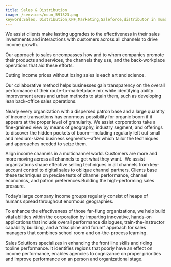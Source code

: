 ```yaml
---
title: Sales & Distribution
image: /services/noun_591323.png
keyword:Sales, Distribution,CNF,Marketing,Saleforce,distributor in mumbai
---
```



We assist clients make lasting upgrades to the effectiveness in their sales investments and interactions with customers across all channels to drive income growth.

Our approach to sales encompasses how and to whom companies promote their products and services, the channels they use, and the back-workplace operations that aid these efforts.&nbsp;

Cutting income prices without losing sales is each art and science.

Our collaborative method helps businesses gain transparency on the overall performance of their route-to-marketplace mix while identifying ability improvement areas and urban methods to attain them, such as developing lean back-office sales operations.

Nearly every organization with a dispersed patron base and a large quantity of income transactions has enormous possibility for organic boom if it appears at the proper level of granularity. We assist corporations take a fine-grained view by means of geography, industry segment, and offerings to discover the hidden pockets of boom—including regularly left out small and medium-sized business segments—after which tailor the techniques and approaches needed to seize them.

Align income channels in a multichannel world. Customers are more and more moving across all channels to get what they want.&nbsp; We assist organizations shape effective selling techniques in all channels from key-account control to digital sales to oblique channel partners. Clients base these techniques on precise tests of channel performance, channel economics, and patron preferences.Building the high-performing sales pressure.

Today’s large company income groups regularly consist of heaps of humans spread throughout enormous geographies.

To enhance the effectiveness of those far-flung organizations, we help build vital abilities within the corporation by imparting innovative, hands-on applications that include overall performance dialogues, train-the-instructor capability building, and a “discipline and forum” approach for sales managers that combines school room and on-the-process learning.

Sales Solutions specializes in enhancing the front line skills and riding topline performance. It identifies regions that poorly have an effect on income performance, enables agencies to cognizance on proper priorities and improve performance on an person and organizational stage.

<!-- JSON-LD markup generated by Google Structured Data Markup Helper. -->
<script type="application/ld+json">
{
  "@context" : "http://schema.org",
  "@type" : "Article",
  "name" : "Sales & Distribution",
  "image" : "https://www.nvmpro.online/assets/images/logo.png",
  "articleSection" : "We assist clients make lasting upgrades to the effectiveness in their sales investments and interactions with customers across all channels to drive income growth",
  "articleBody" : "Our approach to sales encompasses how and to whom companies promote their products and services, the channels they use, and the back-workplace operations that aid these efforts. </P>\n\n<P>Cutting income prices without losing sales is each art and science.</P>\n\n<P>Our collaborative method helps businesses gain transparency on the overall performance of their route-to-marketplace mix while identifying ability improvement areas and urban methods to attain them, such as developing lean back-office sales operations.</P>\n\n<P>Nearly every organization with a dispersed patron base and a large quantity of income transactions has enormous possibility for organic boom if it appears at the proper level of granularity. We assist corporations take a fine-grained view by means of geography, industry segment, and offerings to discover the hidden pockets of boom—including regularly left out small and medium-sized business segments—after which tailor the techniques and approaches needed to seize them.</P>\n\n<P>Align income channels in a multichannel world. Customers are more and more moving across all channels to get what they want.  We assist organizations shape effective selling techniques in all channels from key-account control to digital sales to oblique channel partners. Clients base these techniques on precise tests of channel performance, channel economics, and patron preferences.Building the high-performing sales pressure.</P>\n\n<P>Today’s large company income groups regularly consist of heaps of humans spread throughout enormous geographies.</P>\n\n<P>To enhance the effectiveness of those far-flung organizations, we help build vital abilities within the corporation by imparting innovative, hands-on applications that include overall performance dialogues, train-the-instructor capability building, and a “discipline and forum” approach for sales managers that combines school room and on-the-process learning.</P>\n\n<P>Sales Solutions specializes in enhancing the front line skills and riding topline performance. It identifies regions that poorly have an effect on income performance, enables agencies to cognizance on proper priorities and improve performance on an person and organizational stage",
  "publisher" : {
    "@type" : "Organization",
    "name" : "NVM Projects & Solutions"
  }
}
</script>
